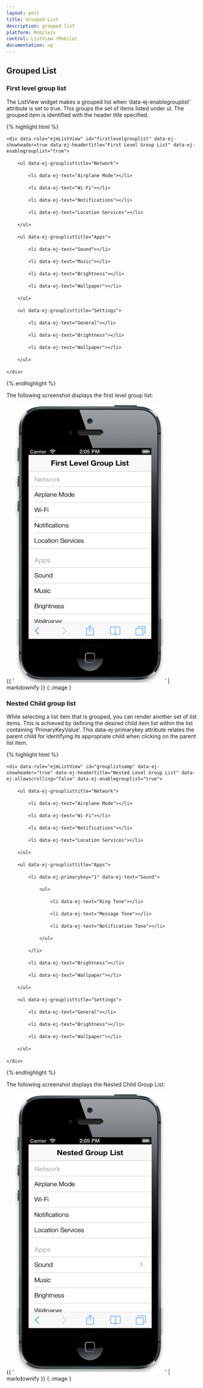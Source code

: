 ```yaml
---
layout: post
title: Grouped-List
description: grouped list
platform: Mobilejs
control: ListView (Mobile)
documentation: ug
---
```


## Grouped List

### First level group list

The ListView widget makes a grouped list when ‘data-ej-enablegrouplist’ attribute is set to true. This groups the set of items listed under ul. The grouped item is identified with the header title specified.

{% highlight html %}



    <div data-role="ejmListView" id="firstlevelgrouplist" data-ej-showheader=true data-ej-headertitle="First Level Group List" data-ej-enablegrouplist="true">

        <ul data-ej-grouplisttitle="Network">

            <li data-ej-text="Airplane Mode"></li>

            <li data-ej-text="Wi-Fi"></li>

            <li data-ej-text="Notifications"></li>

            <li data-ej-text="Location Services"></li>

        </ul>

        <ul data-ej-grouplisttitle="Apps">

            <li data-ej-text="Sound"></li>

            <li data-ej-text="Music"></li>

            <li data-ej-text="Brightness"></li>

            <li data-ej-text="Wallpaper"></li>

        </ul>

        <ul data-ej-grouplisttitle="Settings">

            <li data-ej-text="General"></li>

            <li data-ej-text="Brightness"></li>

            <li data-ej-text="Wallpaper"></li>

        </ul>

    </div>





{% endhighlight %}



The following screenshot displays the first level group list:

{{ '![C:/Users/vincentxavier/Desktop/Work/Documentation/Complete Doc/ListBox/images/ios7_3.png](Grouped-List_images/Grouped-List_img1.png)' | markdownify }}
{:.image }


### Nested Child group list

While selecting a list item that is grouped, you can render another set of list items. This is achieved by defining the desired child item list within the list containing ‘PrimaryKeyValue’. This data-ej-primarykey attribute relates the parent child for identifying its appropriate child when clicking on the parent list item.

{% highlight html %}



    <div data-role="ejmListView" id="grouplistsamp" data-ej-showheader="true" data-ej-headertitle="Nested Level Group List" data-ej-allowscrolling="false" data-ej-enablegrouplist="true">

        <ul data-ej-grouplisttitle="Network">

            <li data-ej-text="Airplane Mode"></li>

            <li data-ej-text="Wi-Fi"></li>

            <li data-ej-text="Notifications"></li>

            <li data-ej-text="Location Services"></li>

        </ul>

        <ul data-ej-grouplisttitle="Apps">

            <li data-ej-primarykey="1" data-ej-text="Sound">

                <ul>

                    <li data-ej-text="Ring Tone"></li>

                    <li data-ej-text="Message Tone"></li>

                    <li data-ej-text="Notification Tone"></li>

                </ul>

            </li>

            <li data-ej-text="Brightness"></li>

            <li data-ej-text="Wallpaper"></li>

        </ul>

        <ul data-ej-grouplisttitle="Settings">

            <li data-ej-text="General"></li>

            <li data-ej-text="Brightness"></li>

            <li data-ej-text="Wallpaper"></li>

        </ul>

    </div>



{% endhighlight %}



The following screenshot displays the Nested Child Group List:

{{ '![C:/Users/vincentxavier/Desktop/Work/Documentation/Complete Doc/ListBox/images/ios7_4.png](Grouped-List_images/Grouped-List_img2.png)' | markdownify }}
{:.image }



